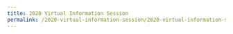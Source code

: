 ```yaml
---
title: 2020 Virtual Information Session
permalink: /2020-virtual-information-session/2020-virtual-information-session/
---
```

